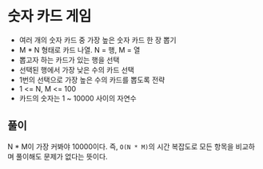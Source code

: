 # 숫자 카드 게임

* 여러 개의 숫자 카드 중 가장 높은 숫자 카드 한 장 뽑기
* M * N 형태로 카드 나열. N = 행, M = 열
* 뽑고자 하는 카드가 있는 행을 선택
* 선택된 행에서 가장 낮은 수의 카드 선택
* 1번의 선택으로 가장 높은 수의 카드를 뽑도록 전략
* 1 <= N, M <= 100
* 카드의 숫자는 1 ~ 10000 사이의 자연수

## 풀이

N * M이 가장 커봐야 10000이다. 즉, `O(N * M)`의 시간 복잡도로 모든 항목을 비교하며 풀이해도 문제가 없다는 뜻이다.

